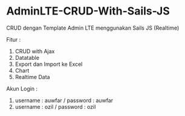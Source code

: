# AdminLTE-CRUD-With-Sails-JS
CRUD dengan Template Admin LTE menggunakan Sails JS (Realtime)

Fitur :
1. CRUD with Ajax
2. Datatable
3. Export dan Import ke Excel
4. Chart
5. Realtime Data

Akun Login :
1. username : auwfar / password : auwfar
2. username : ozil / password : ozil

